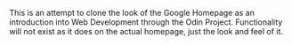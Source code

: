 This is an attempt to clone the look of the Google Homepage as an introduction into Web Development through the Odin Project. Functionality will not exist as it does on the actual homepage, just the look and feel of it.